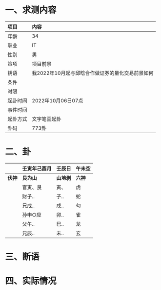 # 一、求测内容
|项目|内容|
|:-|:-|
|年龄|34|
|职业|IT|
|性别|男|
|策项|项目前景|
|钥语|我2022年10月起与邱晗合作做证券的量化交易前景如何|
|条件||
|时限||
|起卦时间|2022年10月06日07点|
|事件时间||
|起卦方式|文字笔画起卦|
|卦码|773卦|

# 二、卦
||壬寅年己酉月|壬辰日|午未空|
|:-|:-|:-|:-|
|**伏神**|**艮为山**|**山地剥**|**六神**|
||官寅、艮|寅、|虎|
||财子..|子..|蛇|
||兄戌..|戌..|勾|
||孙申○应|卯..|雀|
||父午..|巳..|龙|
||兄辰..|未..|玄|


# 三、断语

# 四、实际情况
